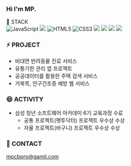 ### Hi I'm MP.

🌱 STACK <br/>
<img alt="JavaScript" src="https://img.shields.io/badge/JavaScript-F7DF1E?style=for-the-badge&logo=JavaScript&logoColor=black">
<img src="https://img.shields.io/badge/Typescript-3178C6?style=for-the-badge&logo=typescript&logoColor=white"/>
<img  alt="HTML5" src="https://img.shields.io/badge/HTML5-E34F26?style=for-the-badge&logo=html5&logoColor=white">
<img alt="CSS3" src="https://img.shields.io/badge/CSS3-1572B6?style=for-the-badge&logo=CSS3&logoColor=white">
<img src="https://img.shields.io/badge/react-61DAFB?style=for-the-badge&logo=react&logoColor=black"> 
<img src="https://img.shields.io/badge/vue.js-4FC08D?style=for-the-badge&logo=vue.js&logoColor=white"> 
<img src="https://img.shields.io/badge/bootstrap-7952B3?style=for-the-badge&logo=bootstrap&logoColor=white">
<img src="https://img.shields.io/badge/github-181717?style=for-the-badge&logo=github&logoColor=white">

### ⚡ PROJECT

- 비대면 반려동물 진료 서비스
- 유통기한 관리 앱 프로젝트
- 공공데이터를 활용한 주택 검색 서비스
- 거북목, 안구건조증 예방 웹 서비스

### 😄 ACTIVITY

- 삼성 청년 소프트웨어 아카데미 6기 교육과정 수료
  - 공통 프로젝트(펫투닥터) 프로젝트 우수상 수상
  - 자율 프로젝트(바구니) 프로젝트 우수상 수상
### 💬 CONTACT
mpcbpro@gamil.com
<!--
**mpcbpro/mpcbpro** is a ✨ _special_ ✨ repository because its `README.md` (this file) appears on your GitHub profile.

Here are some ideas to get you started:

- 🔭 I’m currently working on ...
- 🌱 I’m currently learning ...
- 👯 I’m looking to collaborate on ...
- 🤔 I’m looking for help with ...
- 💬 Ask me about ...
- 📫 How to reach me: ...
- 😄 Pronouns: ...
- ⚡ Fun fact: ...
-->
